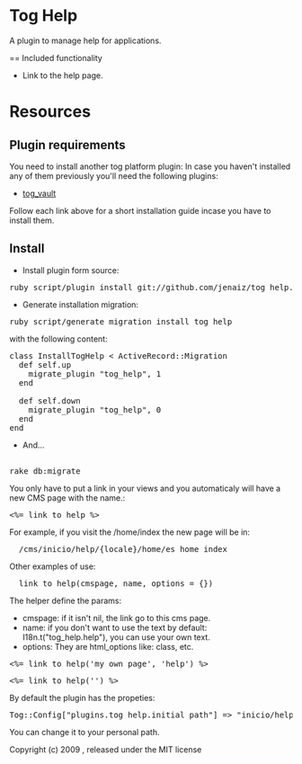 Tog Help
========

A plugin to manage help for applications.

== Included functionality

* Link to the help page.

Resources
=========

Plugin requirements
-------------------

You need to install another tog platform plugin:
In case you haven't installed any of them previously you'll need the following plugins:


* [tog\_vault](http://github.com/tog/tog_vault/blob/master/README.markdown)

Follow each link above for a short installation guide incase you have to install them.			

Install
-------

* Install plugin form source:

<pre>
ruby script/plugin install git://github.com/jenaiz/tog_help.git
</pre>

* Generate installation migration:

<pre>
ruby script/generate migration install_tog_help
</pre>

with the following content:

<pre>
class InstallTogHelp < ActiveRecord::Migration
  def self.up
    migrate_plugin "tog_help", 1
  end

  def self.down
    migrate_plugin "tog_help", 0
  end
end
</pre>

* And...

<pre> 
rake db:migrate
</pre> 

You only have to put a link in your views and you automaticaly will have a new CMS page with the name.:

<pre>
<%= link_to_help %>
</pre>

For example, if you visit the /home/index the new page will be in:

<pre>
  /cms/inicio/help/{locale}/home/es_home_index  
</pre>

Other examples of use:

<pre>
  link_to_help(cmspage, name, options = {})
</pre>

The helper define the params:

* cmspage: if it isn't nil, the link go to this cms page.
* name: if you don't want to use the text by default: I18n.t("tog_help.help"), you can use your own text.
* options: They are html_options like: class, etc.

<pre>
<%= link_to_help('my_own_page', 'help') %>
</pre>

<pre>
<%= link_to_help('') %>
</pre>

By default the plugin has the propeties:

<pre>
Tog::Config["plugins.tog_help.initial_path"] => "inicio/help/"
</pre> 

You can change it to your personal path.

Copyright (c) 2009 , released under the MIT license